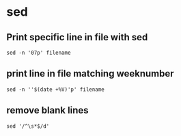 # sed

## Print specific line in file with sed
    sed -n '07p' filename

## print line in file matching weeknumber
    sed -n ''$(date +%V)'p' filename

## remove blank lines
    sed '/^\s*$/d'